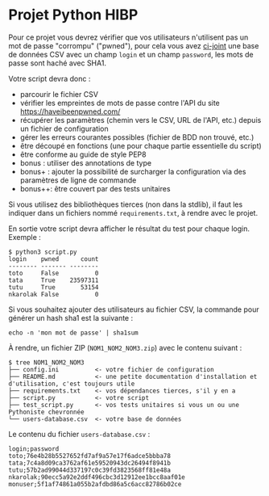 # Projet Python HIBP

Pour ce projet vous devrez vérifier que vos utilisateurs n'utilisent pas un mot
de passe "corrompu" ("pwned"), pour cela vous avez
[ci-joint](example/users-database.csv) une base de données CSV avec un champ
`login` et un champ `password`, les mots de passe sont haché avec SHA1.

Votre script devra donc :
- parcourir le fichier CSV
- vérifier les empreintes de mots de passe contre l'API du site
  https://haveibeenpwned.com/
- récupérer les paramètres (chemin vers le CSV, URL de l'API, etc.) depuis un
  fichier de configuration
- gérer les erreurs courantes possibles (fichier de BDD non trouvé, etc.)
- être découpé en fonctions (une pour chaque partie essentielle du script)
- être conforme au guide de style PEP8
- bonus : utiliser des annotations de type
- bonus+ : ajouter la possibilité de surcharger la configuration via des
  paramètres de ligne de commande
- bonus++: être couvert par des tests unitaires

Si vous utilisez des bibliothèques tierces (non dans la stdlib), il faut les
indiquer dans un fichiers nommé `requirements.txt`, à rendre avec le projet.

En sortie votre script devra afficher le résultat du test pour chaque login.
Exemple :

```
$ python3 script.py
login    pwned      count
-------- ------- --------
toto     False          0
tata     True    23597311
tutu     True       53154
nkarolak False          0
```

Si vous souhaitez ajouter des utilisateurs au fichier CSV, la commande pour
générer un hash sha1 est la suivante :

```
echo -n 'mon mot de passe' | sha1sum
```

À rendre, un fichier ZIP (`NOM1_NOM2_NOM3.zip`) avec le contenu suivant :

```
$ tree NOM1_NOM2_NOM3
├── config.ini          <- votre fichier de configuration
├── README.md           <- une petite documentation d'installation et d'utilisation, c'est toujours utile
├── requirements.txt    <- vos dépendances tierces, s'il y en a
├── script.py           <- votre script
├── test_script.py      <- vos tests unitaires si vous un ou une Pythoniste chevronnée
└── users-database.csv  <- votre base de données
```

Le contenu du fichier `users-database.csv` :

```
login;password
toto;76e4b28b5527652fd7af9a57e17f6adce5bbba78
tata;7c4a8d09ca3762af61e59520943dc26494f8941b
tutu;57b2ad99044d337197c0c39fd3823568ff81e48a
nkarolak;90ecc5a92e2ddf496cbc3d12912ee1bcc8aaf01e
monuser;5f1af74861a055b2afdbd86a5c6acc82786b02ce
```
